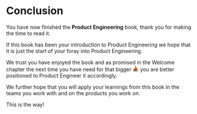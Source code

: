 # Conclusion

You have now finished the **Product Engineering** book, thank you for making the time to read it.

If this book has been your introduction to Product Engineering we hope that it is just the start of your foray into Product Engineering.

We trust you have enjoyed the book and as promised in the Welcome chapter the next time you have need for that bigger ![](assets/boat.png) you are better positioned to Product Engineer it accordingly.

 We further hope that you will apply your learnings from this book in the teams you work with and on the products you work on.

 This is the way!